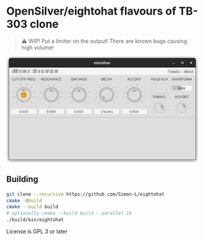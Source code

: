# OpenSilver/eightohat flavours of TB-303 clone

> :warning: WIP! Put a limiter on the output! There are known bugs causing high volume!

![screenshot](./doc/Screenshot.png)

## Building

```bash
git clone --recursive https://github.com/Simon-L/eightohat
cmake -Bbuild
cmake --build build
# optionally cmake --build build --parallel 16
./build/bin/eightohat
```

License is GPL 3 or later